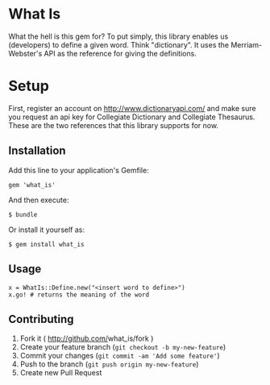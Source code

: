 # What Is

What the hell is this gem for? To put simply, this library enables us (developers) to define a given word. Think "dictionary". It uses the Merriam-Webster's API as the reference for giving the definitions.

# Setup

First, register an account on http://www.dictionaryapi.com/ and make sure you request an api key for 
Collegiate Dictionary and Collegiate Thesaurus. These are the two references that this library supports for now.

## Installation

Add this line to your application's Gemfile:

    gem 'what_is'

And then execute:

    $ bundle

Or install it yourself as:

    $ gem install what_is

## Usage

    x = WhatIs::Define.new("<insert word to define>")
    x.go! # returns the meaning of the word

## Contributing

1. Fork it ( http://github.com/<my-github-username>what_is/fork )
2. Create your feature branch (`git checkout -b my-new-feature`)
3. Commit your changes (`git commit -am 'Add some feature'`)
4. Push to the branch (`git push origin my-new-feature`)
5. Create new Pull Request
